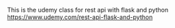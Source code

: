 This is the udemy class for
rest api with flask and python
https://www.udemy.com/rest-api-flask-and-python